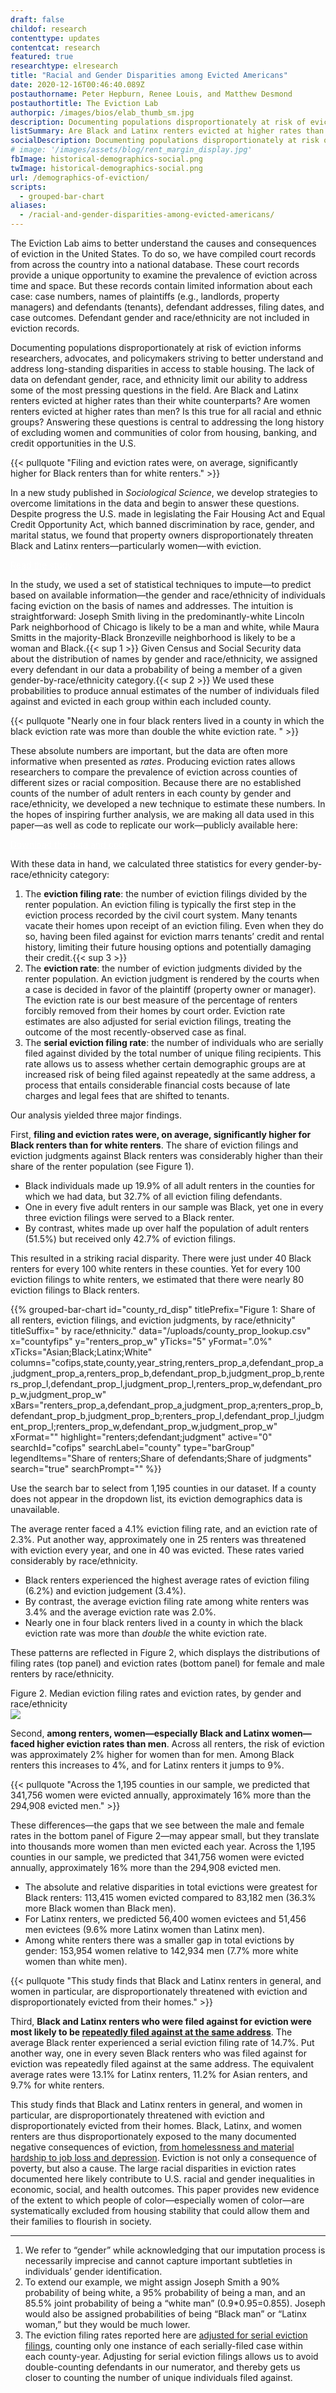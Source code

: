 ```yaml
---
draft: false
childof: research
contenttype: updates
contentcat: research
featured: true
researchtype: elresearch
title: "Racial and Gender Disparities among Evicted Americans"
date: 2020-12-16T00:46:40.089Z
postauthorname: Peter Hepburn, Renee Louis, and Matthew Desmond
postauthortitle: The Eviction Lab
authorpic: /images/bios/elab_thumb_sm.jpg
description: Documenting populations disproportionately at risk of eviction.
listSummary: Are Black and Latinx renters evicted at higher rates than their white counterparts? Are women renters evicted at higher rates than men? Is this true for all racial and ethnic groups? Answering these questions is central to addressing the long history of excluding women and communities of color from housing, banking, and credit opportunities in the U.S.
socialDescription: Documenting populations disproportionately at risk of eviction.
# image: '/images/assets/blog/rent_margin_display.jpg'
fbImage: historical-demographics-social.png
twImage: historical-demographics-social.png
url: /demographics-of-eviction/
scripts:
  - grouped-bar-chart
aliases:
  - /racial-and-gender-disparities-among-evicted-americans/
---
```


The Eviction Lab aims to better understand the causes and consequences of eviction in the United States. To do so, we have compiled court records from across the country into a national database. These court records provide a unique opportunity to examine the prevalence of eviction across time and space. But these records contain limited information about each case: case numbers, names of plaintiffs (e.g., landlords, property managers) and defendants (tenants), defendant addresses, filing dates, and case outcomes. Defendant gender and race/ethnicity are not included in eviction records.

Documenting populations disproportionately at risk of eviction informs researchers, advocates, and policymakers striving to better understand and address long-standing disparities in access to stable housing. The lack of data on defendant gender, race, and ethnicity limit our ability to address some of the most pressing questions in the field. Are Black and Latinx renters evicted at higher rates than their white counterparts? Are women renters evicted at higher rates than men? Is this true for all racial and ethnic groups? Answering these questions is central to addressing the long history of excluding women and communities of color from housing, banking, and credit opportunities in the U.S.

{{< pullquote "Filing and eviction rates were, on average, significantly higher for Black renters than for white renters." >}}

In a new study published in _Sociological Science_, we develop strategies to overcome limitations in the data and begin to answer these questions. Despite progress the U.S. made in legislating the Fair Housing Act and Equal Credit Opportunity Act, which banned discrimination by race, gender, and marital status, we found that property owners disproportionately threaten Black and Latinx renters—particularly women—with eviction.

<a class="link-button" href="https://sociologicalscience.com/articles-v7-27-649/" target="_blank" style="color: #fff;" target="_blank"><span>Read the study <i class="fa fa-chevron-right"></i></span></a>

In the study, we used a set of statistical techniques to impute—to predict based on available information—the gender and race/ethnicity of individuals facing eviction on the basis of names and addresses. The intuition is straightforward: Joseph Smith living in the predominantly-white Lincoln Park neighborhood of Chicago is likely to be a man and white, while Maura Smitts in the majority-Black Bronzeville neighborhood is likely to be a woman and Black.{{< sup 1 >}} Given Census and Social Security data about the distribution of names by gender and race/ethnicity, we assigned every defendant in our data a probability of being a member of a given gender-by-race/ethnicity category.{{< sup 2 >}} We used these probabilities to produce annual estimates of the number of individuals filed against and evicted in each group within each included county.

{{< pullquote "Nearly one in four black renters lived in a county in which the black eviction rate was more than double the white eviction rate. " >}}

These absolute numbers are important, but the data are often more informative when presented as _rates_. Producing eviction rates allows researchers to compare the prevalence of eviction across counties of different sizes or racial composition. Because there are no established counts of the number of adult renters in each county by gender and race/ethnicity, we developed a new technique to estimate these numbers. In the hopes of inspiring further analysis, we are making all data used in this paper—as well as code to replicate our work—publicly available here:

<a class="link-button" href="/demographics-of-eviction-data" style="color: #fff;" target="_blank">
<span>Download the data and code <i class="fa fa-chevron-right"></i></span>
</a>

With these data in hand, we calculated three statistics for every gender-by-race/ethnicity category:

<ol> 
<li>The <strong>eviction filing rate</strong>: the number of eviction filings divided by the renter population. An eviction filing is typically the first step in the eviction process recorded by the civil court system. Many tenants vacate their homes upon receipt of an eviction filing. Even when they do so, having been filed against for eviction marrs tenants’ credit and rental history, limiting their future housing options and potentially damaging their credit.{{< sup 3 >}}</li>

<li>The <strong>eviction rate</strong>: the number of eviction judgments divided by the renter population. An eviction judgment is rendered by the courts when a case is decided in favor of the plaintiff (property owner or manager). The eviction rate is our best measure of the percentage of renters forcibly removed from their homes by court order. Eviction rate estimates are also adjusted for serial eviction filings, treating the outcome of the most recently-observed case as final.</li>

<li>The <strong>serial eviction filing rate</strong>: the number of individuals who are serially filed against divided by the total number of unique filing recipients. This rate allows us to assess whether certain demographic groups are at increased risk of being filed against repeatedly at the same address, a process that entails considerable financial costs because of late charges and legal fees that are shifted to tenants.</li>
</ol>

Our analysis yielded three major findings.

First, **filing and eviction rates were, on average, significantly higher for Black renters than for white renters**. The share of eviction filings and eviction judgments against Black renters was considerably higher than their share of the renter population (see Figure 1).

- Black individuals made up 19.9% of all adult renters in the counties for which we had data, but 32.7% of all eviction filing defendants.
- One in every five adult renters in our sample was Black, yet one in every three eviction filings were served to a Black renter.
- By contrast, whites made up over half the population of adult renters (51.5%) but received only 42.7% of eviction filings.

This resulted in a striking racial disparity. There were just under 40 Black renters for every 100 white renters in these counties. Yet for every 100 eviction filings to white renters, we estimated that there were nearly 80 eviction filings to Black renters.

{{% grouped-bar-chart id="county_rd_disp" titlePrefix="Figure 1: Share of all renters, eviction filings, and eviction judgments, by race/ethnicity" titleSuffix=" by race/ethnicity." data="/uploads/county_prop_lookup.csv" x="countyfips" y="renters_prop_w" yTicks="5" yFormat=".0%" xTicks="Asian;Black;Latinx;White" columns="cofips,state,county,year_string,renters_prop_a,defendant_prop_a,judgment_prop_a,renters_prop_b,defendant_prop_b,judgment_prop_b,renters_prop_l,defendant_prop_l,judgment_prop_l,renters_prop_w,defendant_prop_w,judgment_prop_w" xBars="renters_prop_a,defendant_prop_a,judgment_prop_a;renters_prop_b,defendant_prop_b,judgment_prop_b;renters_prop_l,defendant_prop_l,judgment_prop_l;renters_prop_w,defendant_prop_w,judgment_prop_w" xFormat="" highlight="renters;defendant;judgment" active="0" searchId="cofips" searchLabel="county" type="barGroup" legendItems="Share of renters;Share of defendants;Share of judgments" search="true" searchPrompt="" %}}

<div class="figcaption">
  <p>
   Use the search bar to select from 1,195 counties in our dataset. If a county does not appear in the dropdown list, its eviction demographics data is unavailable.
 </p> 
 </div>

The average renter faced a 4.1% eviction filing rate, and an eviction rate of 2.3%. Put another way, approximately one in 25 renters was threatened with eviction every year, and one in 40 was evicted. These rates varied considerably by race/ethnicity.

- Black renters experienced the highest average rates of eviction filing (6.2%) and eviction judgement (3.4%).
- By contrast, the average eviction filing rate among white renters was 3.4% and the average eviction rate was 2.0%.
- Nearly one in four black renters lived in a county in which the black eviction rate was more than _double_ the white eviction rate.

These patterns are reflected in Figure 2, which displays the distributions of filing rates (top panel) and eviction rates (bottom panel) for female and male renters by race/ethnicity.

<div class="figheader">Figure 2. Median eviction filing rates and eviction rates, by gender and race/ethnicity</div>

<img class="upscale108" src="/images/assets/blog/hist_demo_figure_2.png" />

Second, **among renters, women—especially Black and Latinx women—faced higher eviction rates than men**. Across all renters, the risk of eviction was approximately 2% higher for women than for men. Among Black renters this increases to 4%, and for Latinx renters it jumps to 9%.

{{< pullquote "Across the 1,195 counties in our sample, we predicted that 341,756 women were evicted annually, approximately 16% more than the 294,908 evicted men." >}}

These differences—the gaps that we see between the male and female rates in the bottom panel of Figure 2—may appear small, but they translate into thousands more women than men evicted each year. Across the 1,195 counties in our sample, we predicted that 341,756 women were evicted annually, approximately 16% more than the 294,908 evicted men.

- The absolute and relative disparities in total evictions were greatest for Black renters: 113,415 women evicted compared to 83,182 men (36.3% more Black women than Black men).
- For Latinx renters, we predicted 56,400 women evictees and 51,456 men evictees (9.6% more Latinx women than Latinx men).
- Among white renters there was a smaller gap in total evictions by gender: 153,954 women relative to 142,934 men (7.7% more white women than white men).

{{< pullquote "This study finds that Black and Latinx renters in general, and women in particular, are disproportionately threatened with eviction and disproportionately evicted from their homes." >}}

Third, **Black and Latinx renters who were filed against for eviction were most likely to be <a href="/serial-eviction-filings/">repeatedly filed against at the same address</a>**. The average Black renter experienced a serial eviction filing rate of 14.7%. Put another way, one in every seven Black renters who was filed against for eviction was repeatedly filed against at the same address. The equivalent average rates were 13.1% for Latinx renters, 11.2% for Asian renters, and 9.7% for white renters.

This study finds that Black and Latinx renters in general, and women in particular, are disproportionately threatened with eviction and disproportionately evicted from their homes. Black, Latinx, and women renters are thus disproportionately exposed to the many documented negative consequences of eviction, <a href="https://academic.oup.com/sf/article-abstract/94/1/295/1754025" target="_blank">from homelessness and material hardship to job loss and depression</a>. Eviction is not only a consequence of poverty, but also a cause. The large racial disparities in eviction rates documented here likely contribute to U.S. racial and gender inequalities in economic, social, and health outcomes. This paper provides new evidence of the extent to which people of color—especially women of color—are systematically excluded from housing stability that could allow them and their families to flourish in society.

<hr />

<div class="footnotes">

<ol>
<li>We refer to “gender” while acknowledging that our imputation process is necessarily imprecise and cannot capture important subtleties in individuals’ gender identification.</li>

<li>To extend our example, we might assign Joseph Smith a 90% probability of being white, a 95% probability of being a man, and an 85.5% joint probability of being a “white man” (0.9*0.95=0.855). Joseph would also be assigned probabilities of being “Black man” or “Latinx woman,” but they would be much lower.
</li>

<li> The eviction filing rates reported here are <a href="/serial-eviction-filings/">adjusted for serial eviction filings</a>, counting only one instance of each serially-filed case within each county-year. Adjusting for serial eviction filings allows us to avoid double-counting defendants in our numerator, and thereby gets us closer to counting the number of unique individuals filed against.
</li>
</ol>
</div>
